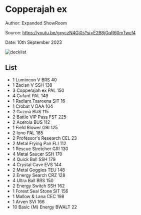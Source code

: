 # Copperajah ex

Author: Expanded ShowRoom

Source: <https://youtu.be/gxyczN4Gi0s?si=E2B8jGqR60mTwcf4>

Date: 10th September 2023

![decklist](../../images/OBF)

## List

* 1 Lumineon V BRS 40
* 1 Zacian V SSH 138
* 3 Copperajah ex PAL 150
* 4 Cufant PAL 149
* 1 Radiant Tsareena SIT 16
* 1 Crobat V DAA 104
* 2 Guzma BUS 115
* 2 Battle VIP Pass FST 225
* 2 Acerola BUS 112
* 1 Field Blower GRI 125
* 2 Iono PAL 185
* 2 Professor's Research CEL 23
* 2 Metal Frying Pan FLI 112
* 1 Rescue Stretcher GRI 130
* 4 Metal Saucer SSH 170
* 4 Quick Ball SSH 179
* 4 Crystal Cave EVS 144
* 2 Metal Goggles TEU 148
* 2 Energy Search CRZ 128
* 4 Ultra Ball BRS 150
* 2 Energy Switch SSH 162
* 1 Forest Seal Stone SIT 156
* 1 Mallow & Lana CEC 198
* 1 Arven SVI 166
* 10 Basic {M} Energy BWALT 22

